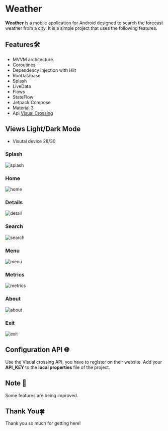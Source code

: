 # Weather

**Weather** is a mobile application for Android designed to search the forecast weather from a city. It is a simple project that uses the following features.

## Features🛠️
*  MVVM architecture.
* Coroutines
*  Dependency injection with Hilt
*  RooDatabase
*  Splash 
*  LiveData
*  Flows
*  StateFlow
*  Jetpack Compose
* Material 3
* Api [Visual Crossing](https://www.visualcrossing.com/)

## Views Light/Dark Mode
* Visutal device 28/30

### Splash
![splash](https://github.com/user-attachments/assets/f676e8b1-1742-42ac-b31d-13a1daa1a2e5)

### Home
![home](https://github.com/user-attachments/assets/3687918f-e05c-4849-878d-f4da92d9ba53)

### Details
![detail](https://github.com/user-attachments/assets/e3d49abd-4091-4845-833f-24ab42761247)

### Search
![search](https://github.com/user-attachments/assets/11faad1a-5fc0-450f-8102-877218e213c5)

### Menu
![menu](https://github.com/user-attachments/assets/017b5cc1-f1b9-467f-b684-689180a1146d)

### Metrics
![metrics](https://github.com/user-attachments/assets/c52b53be-4292-4977-b150-66f1fffa4210)

### About
![about](https://github.com/user-attachments/assets/b42b6d36-d81a-4342-bb21-482050127914)

### Exit
![exit](https://github.com/user-attachments/assets/c1b00d5d-e7d1-4c2a-9cb4-ddbe511f1aee)

## Configuration API :globe_with_meridians:
Use the Visual crossing API, you have to register on their website. Add your **API_KEY** to the **local properties** file of the project.

## Note :speech_balloon:
Some features are being improved.

## Thank You🍀
Thank you so much for getting here!
